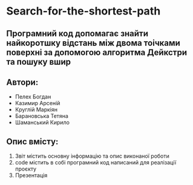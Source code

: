 # Search-for-the-shortest-path
## Програмний код допомагає знайти найкоротшку відстань між двома тоічками поверхні за допомогою алгоритма Дейкстри та пошуку вшир
## Автори:
- Пелех Богдан
- Казимир Арсеній
- Круглій Маркіян
- Барановська Тетяна
- Шаманський Кирило

## Опис вмісту:
 1) Звіт містить основну інформацію та опис виконаної роботи
 2) code містить в собі програмний код написаний для реалізації проєкту
 3) Презентація

